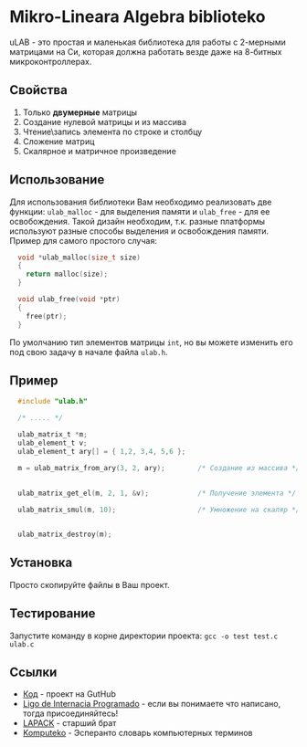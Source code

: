 Mikro-Lineara Algebra biblioteko
==========================================

uLAB - это простая и маленькая библиотека для работы с 2-мерными матрицами на Си,
которая должна работать везде даже на 8-битных микроконтроллерах.

Свойства
-------------------------------------------

1. Только **двумерные** матрицы
2. Создание нулевой матрицы и из массива
3. Чтение\запись элемента по строке и столбцу
4. Сложение матриц
5. Скалярное и матричное произведение

Использование
-------------------------------------------
Для использования библиотеки Вам необходимо реализовать две функции: `ulab_malloc` - для выделения памяти и  `ulab_free`  - для ее освобождения. Такой дизайн необходим, т.к. разные платформы используют разные способы выделения и освобождения памяти. Пример для самого простого случая:

```C
  void *ulab_malloc(size_t size)
  {
    return malloc(size);
  }

  void ulab_free(void *ptr)
  {
    free(ptr);
  }
```

По умолчанию тип элементов матрицы `int`, но вы можете изменить его под свою задачу в начале файла `ulab.h`.

Пример
-------------------------------------------

```C
  #include "ulab.h"

  /* ..... */

  ulab_matrix_t *m;
  ulab_element_t v;
  ulab_element_t ary[] = { 1,2, 3,4, 5,6 };

  m = ulab_matrix_from_ary(3, 2, ary);        /* Создание из массива */

  
  ulab_matrix_get_el(m, 2, 1, &v);            /* Получение элемента */
  
  ulab_matrix_smul(m, 10);                    /* Умножение на скаляр */


  ulab_matrix_destroy(m);

```


Установка
-------------------------------------------

Просто скопируйте файлы в Ваш проект.

Тестирование
-------------------------------------------

Запустите команду в корне директории проекта:  `gcc -o test test.c ulab.c`

Ссылки
-------------------------------------------

* [Код][1] - проект на GutHub
* [Ligo de Internacia Programado][2] - если вы понимаете что написано, тогда присоединяйтесь!
* [LAPACK][3] - старший брат
* [Komputeko][4] - Эсперанто словарь компьютерных терминов 

[1]:https://github.com/flipback/ulab
[2]:http://www.ldip.org
[3]:http://www.netlib.org/lapack/
[4]:http://komputeko.net/
